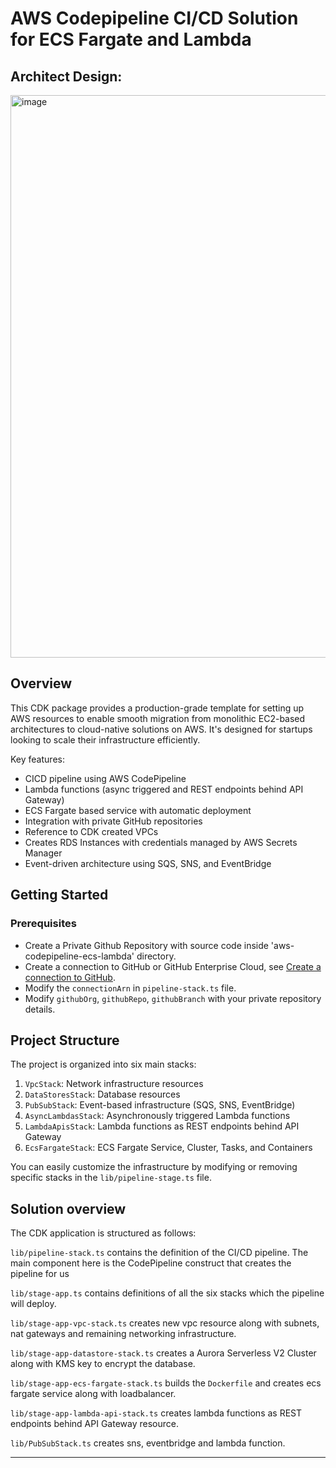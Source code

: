 # AWS Codepipeline CI/CD Solution for ECS Fargate and Lambda

## Architect Design:
<img width="900" alt="image" src="https://github.com/jfan9/jfan9-aws-cdk-examples/blob/92d14c15f68fb2887f74de3b7203ab85cc5c0b71/typescript/aws-codepipeline-ecs-lambda/static_images/Architecture_diagram.png">

## Overview

This CDK package provides a production-grade template for setting up AWS resources to enable smooth migration from monolithic EC2-based architectures to cloud-native solutions on AWS. It's designed for startups looking to scale their infrastructure efficiently.

Key features:
- CICD pipeline using AWS CodePipeline
- Lambda functions (async triggered and REST endpoints behind API Gateway)
- ECS Fargate based service with automatic deployment
- Integration with private GitHub repositories
- Reference to CDK created VPCs
- Creates RDS Instances with credentials managed by AWS Secrets Manager
- Event-driven architecture using SQS, SNS, and EventBridge

## Getting Started

### Prerequisites

- Create a Private Github Repository with source code inside 'aws-codepipeline-ecs-lambda' directory.
- Create a connection to GitHub or GitHub Enterprise Cloud, see [Create a connection to GitHub](https://docs.aws.amazon.com/dtconsole/latest/userguide/connections-create-github.html). 
- Modify the `connectionArn` in `pipeline-stack.ts` file. 
- Modify `githubOrg`, `githubRepo`, `githubBranch` with your private repository details.

## Project Structure

The project is organized into six main stacks:

1. `VpcStack`: Network infrastructure resources
2. `DataStoresStack`: Database resources
3. `PubSubStack`: Event-based infrastructure (SQS, SNS, EventBridge)
4. `AsyncLambdasStack`: Asynchronously triggered Lambda functions
5. `LambdaApisStack`: Lambda functions as REST endpoints behind API Gateway
6. `EcsFargateStack`: ECS Fargate Service, Cluster, Tasks, and Containers

You can easily customize the infrastructure by modifying or removing specific stacks in the `lib/pipeline-stage.ts` file.

## Solution overview

The CDK application is structured as follows:

`lib/pipeline-stack.ts` contains the definition of the CI/CD pipeline. The main component here is the CodePipeline construct that creates the pipeline for us

`lib/stage-app.ts` contains definitions of all the six stacks which the pipeline will deploy. 

`lib/stage-app-vpc-stack.ts` creates new vpc resource along with subnets, nat gateways and remaining networking infrastructure. 

`lib/stage-app-datastore-stack.ts` creates a Aurora Serverless V2 Cluster along with KMS key to encrypt the database. 

`lib/stage-app-ecs-fargate-stack.ts` builds the `Dockerfile` and creates ecs fargate service along with loadbalancer. 

`lib/stage-app-lambda-api-stack.ts` creates lambda functions as REST endpoints behind API Gateway resource. 

`lib/PubSubStack.ts` creates sns, eventbridge and lambda function.

---
